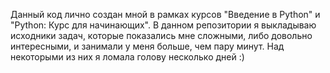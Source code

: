 Данный код лично создан мной в рамках курсов "Введение в Python" и "Python: Курс для начинающих". В данном репозитории я выкладываю исходники задач, которые показались мне сложными, либо довольно интересными, и занимали у меня больше, чем пару минут. Над некоторыми из них я ломала голову несколько дней :)
